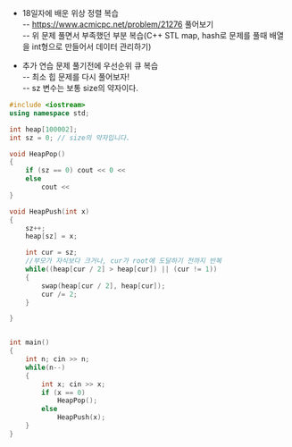 - 18일자에 배운 위상 정렬 복습    
-- https://www.acmicpc.net/problem/21276 풀어보기    
-- 위 문제 풀면서 부족했던 부분 복습(C++ STL map, hash로 문제를 풀때 배열을 int형으로 만들어서 데이터 관리하기)    
   
- 추가 연습 문제 풀기전에 우선순위 큐 복습    
-- 최소 힙 문제를 다시 풀어보자!    
-- sz 변수는 보통 size의 약자이다.    

```cpp
#include <iostream>
using namespace std;

int heap[100002];
int sz = 0; // size의 약자입니다.

void HeapPop()
{
	if (sz == 0) cout << 0 << 
	else
		cout << 
}

void HeapPush(int x)
{
	sz++;
	heap[sz] = x;

	int cur = sz;
	//부모가 자식보다 크거나, cur가 root에 도달하기 전까지 반복
	while((heap[cur / 2] > heap[cur]) || (cur != 1))
	{
		swap(heap[cur / 2], heap[cur]);
		cur /= 2;
	}

}


int main()
{
	int n; cin >> n;
	while(n--)
	{
		int x; cin >> x;
		if (x == 0)
			HeapPop();
		else
			HeapPush(x);
	}
}